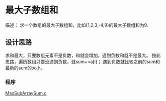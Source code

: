 最大子数组和
===============
描述： 求一个数组的最大子数组和，比如{1,2,3,-4,9}的最大子数组和为9.

## 设计思路 ##

求和最大，只要数组元素不是负数，和就会增加，遇到负数和就不是最大。
按此思路，遍历数组只要没遇到负数，就sum+=a[i]；
    遇到负数就比较之前的sum和最新的sum的大小。

### 程序 

[MaxSubArraySum.c](MaxSubArraySum.c)

